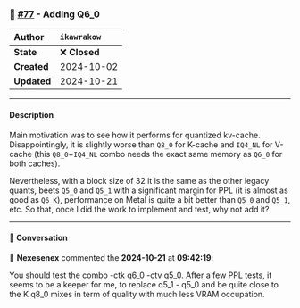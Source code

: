 ### 🔀 [#77](https://github.com/ikawrakow/ik_llama.cpp/pull/77) - Adding Q6_0

| **Author** | `ikawrakow` |
| :--- | :--- |
| **State** | ❌ **Closed** |
| **Created** | 2024-10-02 |
| **Updated** | 2024-10-21 |

---

#### Description

Main motivation was to see how it performs for quantized kv-cache. Disappointingly, it is slightly worse than `Q8_0` for K-cache and `IQ4_NL` for V-cache (this `Q8_0`+`IQ4_NL` combo needs the exact same memory as `Q6_0` for both caches).

Nevertheless, with a block size of 32 it is the same as the other legacy quants, beets `Q5_0` and `Q5_1` with a significant margin for PPL (it is almost as good as `Q6_K`), performance on Metal is quite a bit better than `Q5_0` and `Q5_1`, etc. So that, once I did the work to implement and test, why not add it?

---

#### 💬 Conversation

👤 **Nexesenex** commented the **2024-10-21** at **09:42:19**:<br>

You should test the combo -ctk q6_0 -ctv q5_0.
After a few PPL tests, it seems to be a keeper for me, to replace q5_1 - q5_0 and be quite close to the K q8_0 mixes in term of quality with much less VRAM occupation.